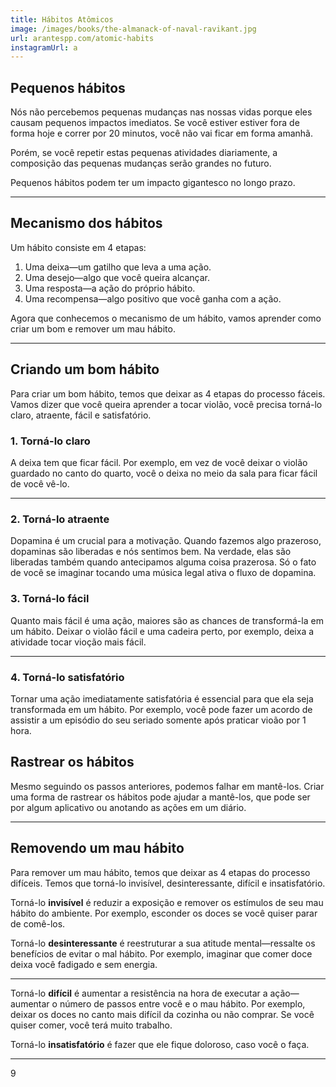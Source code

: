 ```yaml
---
title: Hábitos Atômicos
image: /images/books/the-almanack-of-naval-ravikant.jpg
url: arantespp.com/atomic-habits
instagramUrl: a
---
```


## Pequenos hábitos

Nós não percebemos pequenas mudanças nas nossas vidas porque eles causam pequenos impactos imediatos. Se você estiver estiver fora de forma hoje e correr por 20 minutos, você não vai ficar em forma amanhã.

Porém, se você repetir estas pequenas atividades diariamente, a composição das pequenas mudanças serão grandes no futuro.

Pequenos hábitos podem ter um impacto gigantesco no longo prazo.

---

## Mecanismo dos hábitos

Um hábito consiste em 4 etapas:

1. Uma deixa—um gatilho que leva a uma ação.
1. Uma desejo—algo que você queira alcançar.
1. Uma resposta—a ação do próprio hábito.
1. Uma recompensa—algo positivo que você ganha com a ação.

Agora que conhecemos o mecanismo de um hábito, vamos aprender como criar um bom e remover um mau hábito.

---

## Criando um bom hábito

Para criar um bom hábito, temos que deixar as 4 etapas do processo fáceis. Vamos dizer que você queira aprender a tocar violão, você precisa torná-lo claro, atraente, fácil e satisfatório.

### 1. Torná-lo claro

A deixa tem que ficar fácil. Por exemplo, em vez de você deixar o violão guardado no canto do quarto, você o deixa no meio da sala para ficar fácil de você vê-lo.

---

### 2. Torná-lo atraente

Dopamina é um crucial para a motivação. Quando fazemos algo prazeroso, dopaminas são liberadas e nós sentimos bem. Na verdade, elas são liberadas também quando antecipamos alguma coisa prazerosa. Só o fato de você se imaginar tocando uma música legal ativa o fluxo de dopamina.

### 3. Torná-lo fácil

Quanto mais fácil é uma ação, maiores são as chances de transformá-la em um hábito. Deixar o violão fácil e uma cadeira perto, por exemplo, deixa a atividade tocar vioção mais fácil.

---

### 4. Torná-lo satisfatório

Tornar uma ação imediatamente satisfatória é essencial para que ela seja transformada em um hábito. Por exemplo, você pode fazer um acordo de assistir a um episódio do seu seriado somente após praticar vioão por 1 hora.

## Rastrear os hábitos

Mesmo seguindo os passos anteriores, podemos falhar em mantê-los. Criar uma forma de rastrear os hábitos pode ajudar a mantê-los, que pode ser por algum aplicativo ou anotando as ações em um diário.

---

## Removendo um mau hábito

Para remover um mau hábito, temos que deixar as 4 etapas do processo difíceis. Temos que torná-lo invisível, desinteressante, difícil e insatisfatório.

Torná-lo **invisível** é reduzir a exposição e remover os estímulos de seu mau hábito do ambiente. Por exemplo, esconder os doces se você quiser parar de comê-los.

Torná-lo **desinteressante** é reestruturar a sua atitude mental—ressalte os benefícios de evitar o mal hábito. Por exemplo, imaginar que comer doce deixa você fadigado e sem energia.

---

Torná-lo **difícil** é aumentar a resistência na hora de executar a ação—aumentar o número de passos entre você e o mau hábito. Por exemplo, deixar os doces no canto mais difícil da cozinha ou não comprar. Se você quiser comer, você terá muito trabalho.

Torná-lo **insatisfatório** é fazer que ele fique doloroso, caso você o faça.

---

9
